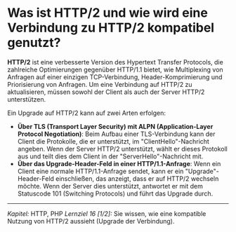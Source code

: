 # Was ist HTTP/2 und wie wird eine Verbindung zu HTTP/2 kompatibel genutzt?

**HTTP/2** ist eine verbesserte Version des Hypertext Transfer Protocols, die zahlreiche Optimierungen gegenüber HTTP/1.1 bietet, wie Multiplexing von Anfragen auf einer einzigen TCP-Verbindung, Header-Komprimierung und Priorisierung von Anfragen. Um eine Verbindung auf HTTP/2 zu aktualisieren, müssen sowohl der Client als auch der Server HTTP/2 unterstützen. 

Ein Upgrade auf HTTP/2 kann auf zwei Arten erfolgen:
  - **Über TLS (Transport Layer Security) mit ALPN (Application-Layer Protocol Negotiation)**: Beim Aufbau einer TLS-Verbindung kann der Client die Protokolle, die er unterstützt, im "ClientHello"-Nachricht angeben. Wenn der Server HTTP/2 unterstützt, wählt er dieses Protokoll aus und teilt dies dem Client in der "ServerHello"-Nachricht mit.
  - **Über das Upgrade-Header-Feld in einer HTTP/1.1-Anfrage**: Wenn ein Client eine normale HTTP/1.1-Anfrage sendet, kann er ein "Upgrade"-Header-Feld einschließen, das anzeigt, dass er auf HTTP/2 wechseln möchte. Wenn der Server dies unterstützt, antwortet er mit dem Statuscode 101 (Switching Protocols) und führt das Upgrade durch.

---

_Kapitel:_ HTTP, PHP
_Lernziel 16 \[1/2\]:_ Sie wissen, wie eine kompatible Nutzung von HTTP/2 aussieht (Upgrade der Verbindung).
